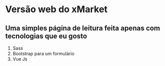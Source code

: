 # Versão web do xMarket  
  
  ## Uma simples página de leitura feita apenas com tecnologias que eu gosto  

  1. Sass  
  2. Bootstrap para um formulário  
  3. Vue Js  